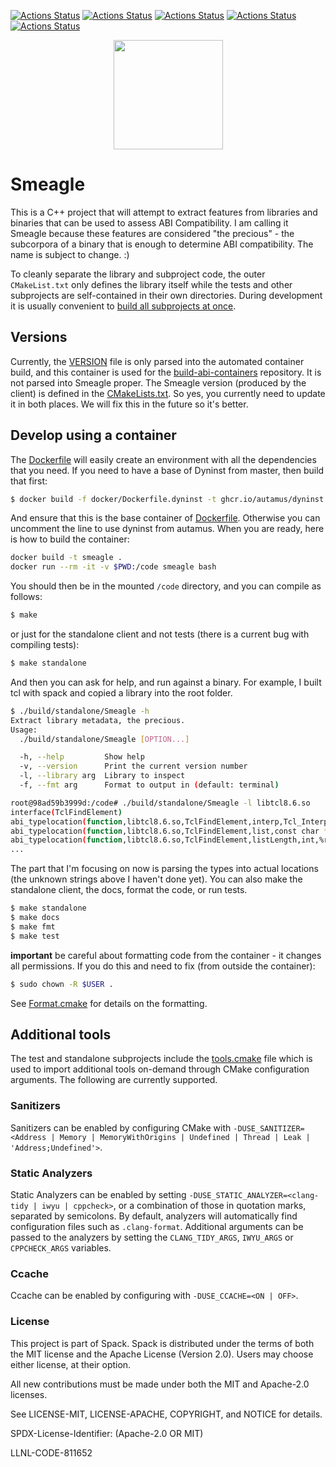 [![Actions Status](https://github.com/vsoch/Smeagle/workflows/MacOS/badge.svg)](https://github.com/vsoch/Smeagle/actions)
[![Actions Status](https://github.com/vsoch/Smeagle/workflows/Windows/badge.svg)](https://github.com/vsoch/Smeagle/actions)
[![Actions Status](https://github.com/vsoch/Smeagle/workflows/Ubuntu/badge.svg)](https://github.com/vsoch/Smeagle/actions)
[![Actions Status](https://github.com/vsoch/Smeagle/workflows/Style/badge.svg)](https://github.com/vsoch/Smeagle/actions)
[![Actions Status](https://github.com/vsoch/Smeagle/workflows/Install/badge.svg)](https://github.com/vsoch/Smeagle/actions)

<p align="center">
  <img src="https://repository-images.githubusercontent.com/254842585/4dfa7580-7ffb-11ea-99d0-46b8fe2f4170" height="175" width="auto" />
</p>

# Smeagle

This is a C++ project that will attempt to extract features from libraries and 
binaries that can be used to assess ABI Compatibility. I am calling it Smeagle
because these features are considered "the precious" - the subcorpora
of a binary that is enough to determine ABI compatibility. The name is subject
to change. :)

To cleanly separate the library and subproject code, the outer `CMakeList.txt` only defines the library itself while the tests and other subprojects are self-contained in their own directories. 
During development it is usually convenient to [build all subprojects at once](#build-everything-at-once).

## Versions

Currently, the [VERSION](VERSION) file is only parsed into the automated container
build, and this container is used for the [build-abi-containers](https://github.com/buildsi/build-abi-containers)
repository. It is not parsed into Smeagle proper. The Smeagle version (produced by the
client) is defined in the [CMakeLists.txt](CMakeLists.txt). So yes, you currently
need to update it in both places. We will fix this in the future so it's better.

## Develop using a container

The [Dockerfile](Dockerfile) will easily create an environment with all the dependencies that you
need. If you need to have a base of Dyninst from master, then build that first:

```bash
$ docker build -f docker/Dockerfile.dyninst -t ghcr.io/autamus/dyninst:master .
```

And ensure that this is the base container of [Dockerfile](Dockerfile). Otherwise
you can uncomment the line to use dyninst from autamus. When you are ready, here is
how to build the container:

```bash
docker build -t smeagle .
docker run --rm -it -v $PWD:/code smeagle bash
```

You should then be in the mounted `/code` directory, and you can compile
as follows:

```bash
$ make
```

or just for the standalone client and not tests (there is a current bug with compiling tests):

```bash
$ make standalone
```

And then you can ask for help, and run against a binary. For example, I built tcl with spack
and copied a library into the root folder.

```bash
$ ./build/standalone/Smeagle -h
Extract library metadata, the precious.
Usage:
  ./build/standalone/Smeagle [OPTION...]

  -h, --help         Show help
  -v, --version      Print the current version number
  -l, --library arg  Library to inspect
  -f, --fmt arg      Format to output in (default: terminal)
```
```bash
root@98ad59b3999d:/code# ./build/standalone/Smeagle -l libtcl8.6.so 
interface(TclFindElement)
abi_typelocation(function,libtcl8.6.so,TclFindElement,interp,Tcl_Interp *,unknown)
abi_typelocation(function,libtcl8.6.so,TclFindElement,list,const char *,unknown)
abi_typelocation(function,libtcl8.6.so,TclFindElement,listLength,int,%rdx)
...
```

The part that I'm focusing on now is parsing the types into actual locations 
(the unknown strings above I haven't done yet).
You can also make the standalone client, the docs, format the code, or run tests.

```bash
$ make standalone
$ make docs
$ make fmt
$ make test
```
**important** be careful about formatting code from the container -
it changes all permissions. If you do this and need to fix (from outside the container):

```bash
$ sudo chown -R $USER .
```

See [Format.cmake](https://github.com/TheLartians/Format.cmake) for details
on the formatting.


## Additional tools

The test and standalone subprojects include the [tools.cmake](cmake/tools.cmake) file which is used to import additional tools on-demand through CMake configuration arguments.
The following are currently supported.

### Sanitizers

Sanitizers can be enabled by configuring CMake with `-DUSE_SANITIZER=<Address | Memory | MemoryWithOrigins | Undefined | Thread | Leak | 'Address;Undefined'>`.

### Static Analyzers

Static Analyzers can be enabled by setting `-DUSE_STATIC_ANALYZER=<clang-tidy | iwyu | cppcheck>`, or a combination of those in quotation marks, separated by semicolons.
By default, analyzers will automatically find configuration files such as `.clang-format`.
Additional arguments can be passed to the analyzers by setting the `CLANG_TIDY_ARGS`, `IWYU_ARGS` or `CPPCHECK_ARGS` variables.

### Ccache

Ccache can be enabled by configuring with `-DUSE_CCACHE=<ON | OFF>`.

### License

This project is part of Spack. Spack is distributed under the terms of both the MIT license and the Apache License (Version 2.0). Users may choose either license, at their option.

All new contributions must be made under both the MIT and Apache-2.0 licenses.

See LICENSE-MIT, LICENSE-APACHE, COPYRIGHT, and NOTICE for details.

SPDX-License-Identifier: (Apache-2.0 OR MIT)

LLNL-CODE-811652
